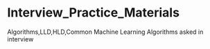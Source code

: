# Interview_Practice_Materials
 Algorithms,LLD,HLD,Common Machine Learning Algorithms asked in interview
